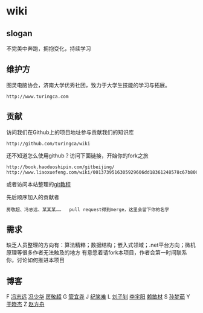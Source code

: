 wiki
=====

slogan
------

不完美中奔跑，拥抱变化，持续学习

维护方
--------

图灵电脑协会，济南大学优秀社团，致力于大学生技能的学习与拓展。

    http://www.turingca.com


贡献
-----

访问我们在Github上的项目地址参与贡献我们的知识库

    http://github.com/turingca/wiki
    
还不知道怎么使用github？访问下面链接，开始你的fork之旅

    http://book.haoduoshipin.com/gitbeijing/
    http://www.liaoxuefeng.com/wiki/0013739516305929606dd18361248578c67b8067c8c017b000/
   
或者访问本站整理的[git教程](platform/git.md) 

先后顺序加入的贡献者

    房敬超、冯志远、某某某……   pull request得到merge，这里会留下你的名字
    
需求
-----

缺乏人员整理的方向有：算法精粹；数据结构；嵌入式领域；.net平台方向；微机原理等很多作者无法触及的地方
有意愿着请fork本项目，作者会第一时间联系你，讨论如何推进本项目

博客
-----

F
[冯志远](http://vvwall.com)
[冯少华](http://www.sharefood.space)
[房敬超](http://weibo.com/jingchaofang)
G
[管宜尧](http://aicode.cc) 
J
[纪笑难](http://isunday.top/)
L
[刘子钊](http://lzzone.top/)
[李宇阳](http://memeda.link/)
[赖敏材](https://morningsky.github.io/)
S
[孙梦茹](http://sevenskey.sinaapp.com/)
Y
[于晓杰](http://blog.csdn.net/shield_sky)
Z
[赵方舟](http://www.csharpstudy.cn/)
